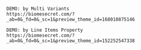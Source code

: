     DEMO: by Multi Variants
    https://biomesecret.com/?_ab=0&_fd=0&_sc=1&preview_theme_id=168010875146

    DEMO: by Line Items Property
    https://biomesecret.com/?_ab=0&_fd=0&_sc=1&preview_theme_id=152252547338
